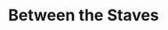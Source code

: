 ---
abv: 6.2%
alt:
availability: Keg
bitterness: 
description: A barrel fermented Saison re-fermented with raspberries and blackberries. It has a slight tartness and is heavy on the fruit.
gravity: 
hops: 
ibu: 8
img: between-the-staves.jpg
layout: beer
malt: 
modal-id: between-the-staves
title: Between the Staves
on-tap: nope
sourness: 
style: Raspberry/Blackberry Saison
---
